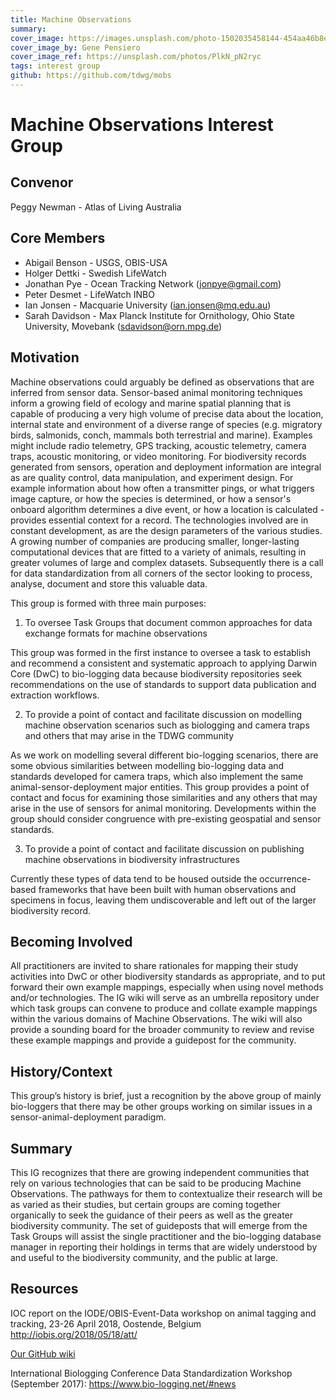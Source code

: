 ```yaml
---
title: Machine Observations
summary: 
cover_image: https://images.unsplash.com/photo-1502035458144-454aa46b8ee0
cover_image_by: Gene Pensiero
cover_image_ref: https://unsplash.com/photos/PlkN_pN2ryc
tags: interest group
github: https://github.com/tdwg/mobs
---
```


# Machine Observations Interest Group

## Convenor
Peggy Newman - Atlas of Living Australia

## Core Members
 - Abigail Benson - USGS, OBIS-USA
 - Holger Dettki - Swedish LifeWatch
 - Jonathan Pye - Ocean Tracking Network  (jonpye@gmail.com)
 - Peter Desmet - LifeWatch INBO
 - Ian Jonsen - Macquarie University (ian.jonsen@mq.edu.au)
 - Sarah Davidson - Max Planck Institute for Ornithology, Ohio State University, Movebank (sdavidson@orn.mpg.de)

## Motivation

Machine observations could arguably be defined as observations that are inferred from sensor data. 
Sensor-based animal monitoring techniques inform a growing field of ecology and marine spatial planning that is capable of producing a very high volume of precise data about the location, internal state and environment of a diverse range of species (e.g. migratory birds, salmonids, conch, mammals both terrestrial and marine).  Examples might include radio telemetry, GPS tracking, acoustic telemetry, camera traps, acoustic monitoring, or video monitoring.
For biodiversity records generated from sensors, operation and deployment information are integral as are quality control, data manipulation, and experiment design.  For example information about how often a transmitter pings, or what triggers image capture, or how the species is determined, or how a sensor's onboard algorithm determines a dive event, or how a location is calculated - provides essential context for a record.
The technologies involved are in constant development, as are the design parameters of the various studies. A growing number of companies are producing smaller, longer-lasting computational devices that are fitted to a variety of animals, resulting in greater volumes of large and complex datasets. 
Subsequently there is a call for data standardization from all corners of the sector looking to process, analyse, document and store this valuable data. 

This group is formed with three main purposes:

1. To oversee Task Groups that document common approaches for data exchange formats for machine observations

This group was formed in the first instance to oversee a task to establish and recommend a consistent and systematic approach to applying Darwin Core (DwC) to bio-logging data because biodiversity repositories seek recommendations on the use of standards to support data publication and extraction workflows.

2. To provide a point of contact and facilitate discussion on modelling machine observation scenarios such as biologging and camera traps and others that may arise in the TDWG community

As we work on modelling several different bio-logging scenarios, there are some obvious similarities between modelling bio-logging data and standards developed for camera traps, which also implement the same animal-sensor-deployment major entities. This group provides a point of contact and focus for examining those similarities and any others that may arise in the use of sensors for animal monitoring. Developments within the group should consider congruence with pre-existing geospatial and sensor standards. 

3. To provide a point of contact and facilitate discussion on publishing machine observations in biodiversity infrastructures

Currently these types of data tend to be housed outside the occurrence-based frameworks that have been built with human observations and specimens in focus, leaving them undiscoverable and left out of the larger biodiversity record. 

## Becoming Involved

All practitioners are invited to share rationales for mapping their study activities into DwC or other biodiversity standards as appropriate, and to put forward their own example mappings, especially when using novel methods and/or technologies. The IG wiki will serve as an umbrella repository under which task groups can convene to produce and collate example mappings within the various domains of Machine Observations. The wiki will also provide a sounding board for the broader community to review and revise these example mappings and provide a guidepost for the community.

## History/Context

This group’s history is brief, just a recognition by the above group of mainly bio-loggers that there may be other groups working on similar issues in a sensor-animal-deployment paradigm.

## Summary

This IG recognizes that there are growing independent communities that rely on various technologies that can be said to be producing Machine Observations. The pathways for them to contextualize their research will be as varied as their studies, but certain groups are coming together organically to seek the guidance of their peers as well as the greater biodiversity community. The set of guideposts that will emerge from the Task Groups will assist the single practitioner and the bio-logging database manager in reporting their holdings in terms that are widely understood by and useful to the biodiversity community, and the public at large.

## Resources

IOC report on the IODE/OBIS-Event-Data workshop on animal tagging and tracking, 23-26 April 2018, Oostende, Belgium http://iobis.org/2018/05/18/att/

[Our GitHub wiki](https://github.com/tdwg/mobs/wiki)

International Biologging Conference Data Standardization Workshop (September 2017): https://www.bio-logging.net/#news
